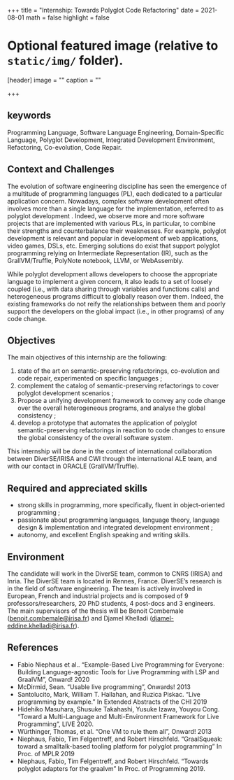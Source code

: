 +++
title = "Internship: Towards Polyglot Code Refactoring"
date = 2021-08-01
math = false
highlight = false

# Optional featured image (relative to `static/img/` folder).
[header]
image = ""
caption = ""

+++

## keywords
Programming Language, Software Language Engineering, Domain-Specific Language, Polyglot Development, Integrated Development Environment, Refactoring, Co-evolution, Code Repair. 

## Context and Challenges

The evolution of software engineering discipline has seen the emergence of a multitude of programming languages (PL), each dedicated to a particular application concern. Nowadays, complex software development often involves more than a single language for the implementation, referred to as polyglot development . Indeed, we observe more and more software projects that are implemented with various PLs, in particular, to combine their strengths and counterbalance their weaknesses. For example, polyglot development is relevant and popular in development of web applications, video games, DSLs, etc. Emerging solutions do exist that support polyglot programming relying on Intermediate Representation (IR), such as the GrallVM/Truffle, PolyNote notebook, LLVM, or WebAssembly.

While polyglot development allows developers to choose the appropriate language to implement a given concern, it also leads to a set of loosely coupled (i.e., with data sharing through variables and functions calls) and heterogeneous programs difficult to globally reason over them. Indeed, the existing frameworks do not reify the relationships between them and poorly support the developers on the global impact (i.e., in other programs) of any code change. 

## Objectives

The main objectives of this internship are the following: 
1. state of the art on semantic-preserving refactorings, co-evolution and code repair, experimented on specific languages ;
1. complement the catalog of semantic-preserving refactorings to cover polyglot development scenarios ;
1. Propose a unifying development framework to convey any code change over the overall heterogeneous programs, and analyse the global consistency ;
1. develop a prototype that automates the application of polyglot semantic-preserving refactorings in reaction to code changes to ensure the global consistency of the overall software system.

This internship will be done in the context of international collaboration between DiverSE/IRISA and CWI through the international ALE team, and with our contact in ORACLE (GrallVM/Truffle). 

## Required and appreciated skills

- strong skills in programming, more specifically, fluent in object-oriented programming ;
- passionate about programming languages, language theory, language design & implementation and integrated development environment ;
- autonomy, and excellent English speaking and writing skills.

## Environment

The candidate will work in the DiverSE team, common to CNRS (IRISA) and Inria. The DiverSE team is located in Rennes, France. DiverSE’s research is in the field of software engineering. The team is actively involved in European, French and industrial projects and is composed of 9 professors/researchers, 20 PhD students, 4 post-docs and 3 engineers. The main supervisors of the thesis will be Benoit Combemale (benoit.combemale@irisa.fr) and Djamel Khelladi (djamel-eddine.khelladi@irisa.fr). 

## References

- Fabio Niephaus et al.. “Example-Based Live Programming for Everyone: Building Language-agnostic Tools for Live Programming with LSP and GraalVM”, Onward! 2020 
- McDirmid, Sean. “Usable live programming”, Onwards! 2013 
- Santolucito, Mark, William T. Hallahan, and Ruzica Piskac. “Live programming by example.” In Extended Abstracts of the CHI 2019 
- Hidehiko Masuhara, Shusuke Takahashi, Yusuke Izawa, Youyou Cong. “Toward a Multi-Language and Multi-Environment Framework for Live Programming”, LIVE 2020. 
- Würthinger, Thomas, et al. “One VM to rule them all”, Onward! 2013 
- Niephaus, Fabio, Tim Felgentreff, and Robert Hirschfeld. “GraalSqueak: toward a smalltalk-based tooling platform for polyglot programming” In Proc. of MPLR 2019 
- Niephaus, Fabio, Tim Felgentreff, and Robert Hirschfeld. “Towards polyglot adapters for the graalvm” In Proc. of Programming 2019.
